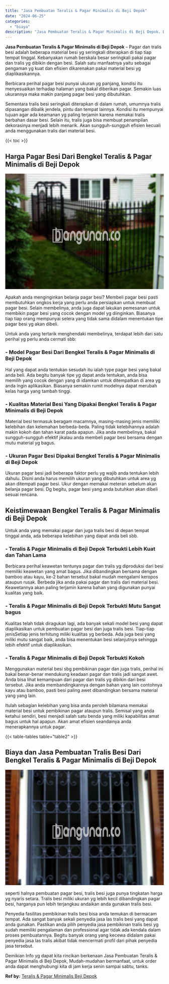 ```yaml
---
title: "Jasa Pembuatan Teralis & Pagar Minimalis di Beji Depok"
date: "2024-06-25"
categories: 
  - "biaya"
description: "Jasa Pembuatan Teralis & Pagar Minimalis di Beji Depok. Demikian Info yg dapat kita rincikan berkenaan Jasa Pembuatan Teralis & Pagar Minimalis di Beji Depok..."
---
```


**Jasa Pembuatan Teralis & Pagar Minimalis di Beji Depok** – Pagar dan tralis besi adalah beberapa material besi yg seringkali diterapkan di tiap tiap tempat tinggal. Kebanyakan rumah berskala besar seringkali pakai pagar dan tralis yg dibikin dengan besi. Salah satu manfaatnya yaitu sebagai pengaman yg kuat dan efisien dikarenakan pakai material besi yg diaplikasikannya.

Berbicara perihal pagar besi punyai ukuran yg panjang, kondisi itu menyesuaikan terhadap halaman yang bakal diberikan pagar. Semakin luas ukurannya maka makin panjang pagar besi yang dibutuhkan.

Sementara tralis besi seringkali diterapkan di dalam rumah, umumnya tralis dipasangan dibalik jendela, pintu dan tempat lainnya. Kondisi itu mempunyai tujuan agar ada keamanan yg paling terjamin karena memakai tralis berbahan dasar besi. Selain itu, tralis juga bisa membuat penampilan dekorasinya menjadi lebih menarik. Akan sungguh-sungguh efisien kecuali anda menggunakan tralis dari material besi.

{{< toc >}}

## Harga Pagar Besi Dari Bengkel Teralis & Pagar Minimalis di Beji Depok

![Jasa Pembuatan Teralis & Pagar Minimalis di Beji Depok](/images/pagar-minimalis-murah-43.png)

Apakah anda menginginkan belanja pagar besi? Membeli pagar besi pasti membutuhkan ongkos kerja yang perlu anda persiapkan untuk membuat pagar besi. Selain membelinya, anda juga dapat lakukan pemesanan untuk membikin pagar besi yang cocok dengan model yg diinginkan. Biasanya tiap tiap orang mempunyai selera yang tidak sama didalam menentukan tipe pagar besi yg akan dibeli.

Untuk anda yang tertarik menghendaki membelinya, terdapat lebih dari satu perihal yg perlu anda cermati sbb:
### \- Model Pagar Besi Dari Bengkel Teralis & Pagar Minimalis di Beji Depok

Hal yang dapat anda tentukan sesudah itu ialah type pagar besi yang bakal anda beli. Ada begitu banyak tipe yg dapat anda tentukan, anda bisa memilih yang cocok dengan yang di idamkan untuk ditempatkan di area yg anda ingin aplikasikan. Biasanya semakin rumit modelnya dapat merubah kelas harga yang tambah tinggi.

### \- Kualitas Material Besi Yang Dipakai Bengkel Teralis & Pagar Minimalis di Beji Depok

Material besi termasuk beragam macamnya, masing-masing jenis memiliki kelebihan dan kelemahan berbeda-beda. Paling tidak kelebihannya adalah makin kokoh dan tahan karat pada apapun. Jika anda membelinya, bakal sungguh-sungguh efektif jikalau anda membeli pagar besi bersama dengan mutu material yg bagus.

### \- Ukuran Pagar Besi Dipakai Bengkel Teralis & Pagar Minimalis di Beji Depok

Ukuran pagar besi jadi beberapa faktor perlu yg wajib anda tentukan lebih dahulu. Disini anda harus memilih ukuran yang dibutuhkan untuk area yg akan ditempati pagar besi. Ukur dengan memakai meteran sebelum akan belanja pagar besi. Dg begitu, pagar besi yang anda butuhkan akan dibeli sesuai rencana.

## Keistimewaan Bengkel Teralis & Pagar Minimalis di Beji Depok

Untuk anda yang memakai pagar dan juga tralis besi di depan tempat tinggal anda, ada beberapa kelebihan yang dapat anda beli sbb.

### \- Teralis & Pagar Minimalis di Beji Depok Terbukti Lebih Kuat dan Tahan Lama

Berbicara perihal keawetan tentunya pagar dan tralis yg diproduksi dari besi memiliki keawetan yang amat bagus. Jika dibandingkan bersama dengan bamboo atau kayu, ke-2 bahan tersebut bakal mudah mengalami keropos ataupun rusak. Berbeda jika anda pakai pagar dan tralis dari material besi. Keawetannya akan paling terjamin karena bahan yang digunakan punyai kualitas yang baik.

### \- Teralis & Pagar Minimalis di Beji Depok Terbukti Mutu Sangat bagus

Kualitas telah tidak diragukan lagi, ada banyak sekali model besi yang dapat diaplikasikan untuk pembuatan pagar besi dan juga tralis besi. Tiap-tiap jenisSetiap jenis terhitung miliki kualitas yg berbeda. Ada juga besi yang miliki mutu sangat baik, anda bisa menentukan besi selanjutnya sehingga lebih efektif untuk diaplikasikan.

### \- Teralis & Pagar Minimalis di Beji Depok Terbukti Kokoh

Menggunakan material besi sbg pembikinan pagar dan juga tralis, perihal ini bakal benar-benar mendukung keadaan pagar dan tralis jadi sangat awet. Anda bisa lihat kemampuan dari pagar dan tralis yg dibikin dari besi tersebut. Jika anda membandingkannya dengan bahan yang lain contohnya kayu atau bamboo, pasti besi paling awet dibandingkan bersama material yang yang lain.

Itulah sebagian kelebihan yang bisa anda peroleh bilamana memakai material besi untuk pembikinan pagar ataupun tralis. Semisal yang anda ketahui sendiri, besi menjadi salah satu benda yang miliki kapabilitas amat bagus untuk hal apapun. Akan amat efisien seandainya anda menerapkannya untuk pagar.

{{< table-tables table="table2" >}}

## Biaya dan Jasa Pembuatan Tralis Besi Dari Bengkel Teralis & Pagar Minimalis di Beji Depok

![Jasa Pembuatan Teralis & Pagar Minimalis di Beji Depok](/images/teralis-minimalis-murah-29.png)

seperti halnya pembuatan pagar besi, tralis besi juga punya tingkatan harga yg nyaris setara. Tralis besi miliki ukuran yg lebih kecil dibandingkan pagar besi, harganya pun lebih terjangkau andaikan anda gunakan tralis besi.

Penyedia fasilitas pembikinan tralis besi bisa anda temukan di bermacam tempat. Ada sangat banyak sekali penyedia jasa las tralis besi yang dapat anda gunakan. Pastikan anda pilih penyedia jasa pembikinan tralis besi yg sudah memiliki pengalaman dan professional agar tidak ada kendala dalam proses pembuatannya. Begitu banyak orang yang kecewa didalam pakai penyedia jasa las tralis akibat tidak mencermati profil dari pihak penyedia jasa tersebut.

Demikian Info yg dapat kita rincikan berkenaan Jasa Pembuatan Teralis & Pagar Minimalis di Beji Depok, Mudah-mudahan bermanfaat, untuk order anda dapat menghubungi kita di jam kerja senin sampai sabtu, tanks.

**Ref by:** [Teralis & Pagar Minimalis Beji Depok](https://id.wikipedia.org/wiki/Teralis)
